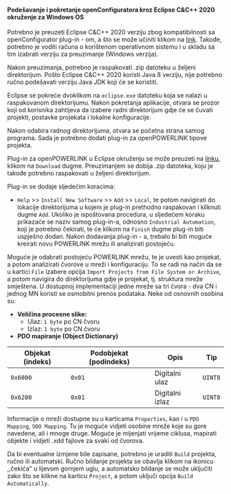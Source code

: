 #### Podešavanje i pokretanje openConfiguratora kroz Eclipse C&C++ 2020 okruženje za Windows OS

Potrebno je preuzeti Eclipse C&C++ 2020 verziju zbog kompatibilnosti sa openConfigurator plug-in - om, a što se može učiniti klikom na [link](https://www.eclipse.org/downloads/packages/release/2020-03/r). Takođe, potrebno je voditi računa o korištenom operativnom sistemu i u skladu sa tim izabrati verziju za preuzimanje (Windows verzija). 

Nakon preuzimanja, potrebno je raspakovati .zip datoteku u željeni direktorijum. Pošto Eclipse C&C++ 2020 koristi Java 8 verziju, nije potrebno ručno podešavati verziju Java JDK koji će se koristiti. 

Eclipse se pokreće dvoklikom na `eclipse.exe` datoteku koja se nalazi u raspakovanom direktorijumu. Nakon pokretanja aplikacije, otvara se prozor koji od korisnika zahtijeva da izabere radni direktorijum gdje će se čuvati projekti, postavke projekata i lokalne konfiguracije. 

Nakon odabira radnog direktorijuma, otvara se početna strana samog programa. Sada je potrebno dodati plug-in za openPOWERLINK tipove projekta. 

Plug-in za openPOWERLINK u Eclipse okruženju se može preuzeti na [linku](https://sourceforge.net/projects/openconf/), klikom na `Download` dugme. Preuzimanjem se dobija .zip datoteka, koju je takođe potrebno raspakovati u željeni direktorijum.

Plug-in se dodaje sljedećim koracima:
- `Help` >> `Install New Software` >> `Add` >> `Local`, te potom navigirati do lokacije direktorijuma u kojem je plug-in prethodno raspakovan i kliknuti dugme `Add`. Ukoliko je ispoštovana procedura, u sljedećem koraku prikazaće se naziv samog plug-in-a, odnosno `Industrial Automation`, koji je potrebno čekirati, te će klikom na `Finish` dugme plug-in biti uspješno dodan.
Nakon dodavanja plug-in - a, trebalo bi biti moguće kreirati novu POWERLINK mrežu ili analizirati postojeću. 

Moguće je odabrati postojeću POWERLINK mrežu, te je uvesti kao projekat, a potom analizirati čvorove u mreži i konfiguraciju. To se radi na način da se u kartici `File` izabere opcija `Import Projects from File System or Archive`, a potom navigira do direktorijuma gdje je projekat, tj. struktura mreže smještena. 
U dostupnoj implementaciji jedne mreže sa tri čvora - dva CN i jednog MN koristi se osmobitni prenos podataka. Neke od osnovnih osobina su: 
- **Veličina procesne slike:**
  - Ulaz: `1 byte` po CN čvoru
  - Izlaz: `1 byte` po CN čvoru
- **PDO mapiranje (Object Dictionary)**

| Objekat (indeks)        | Podobjekat (podindeks) | Opis                      | Tip    |
|----------------|-----------|---------------------------|--------|
| `0x6000`       | `0x01`    | Digitalni ulaz   | `UINT8` |
| `0x6200`       | `0x01`    | Digitalni izlaz | `UINT8` |

Informacije o mreži dostupne su u karticama `Properties`, kao i u `PDO Mapping`, `SDO Mapping`. Tu je moguće vidjeti osobine mreže koje su gore navedene, ali i mnoge druge. Moguće je mijenjati vrijeme ciklusa, mapirati objekte i vidjeti .xdd fajlove za svaki od čvorova.

Da bi eventualne izmjene bile zapisane, potrebno je uraditi `Build` projekta, ručno ili automatski. Ručno bildanje projekta se obavlja klikom na ikonicu ,,čekića" u lijevom gornjem uglu, a automatsko bildanje se može uključiti zako što se klikne na karticu `Project`, a potom uključi opcija `Build Automatically`. 